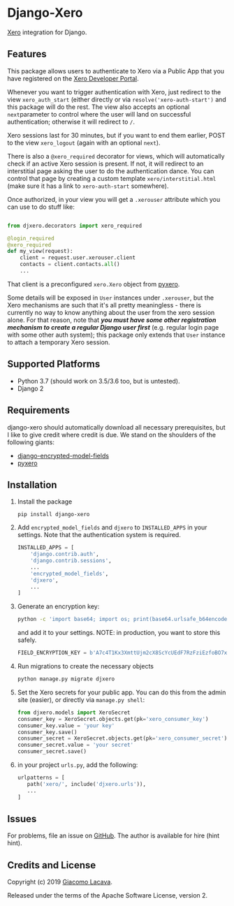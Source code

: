# Django-Xero
[Xero](https://xero.com) integration for Django.

## Features
This package allows users to authenticate to Xero via a Public App that you have 
registered on the [Xero Developer Portal](https://developer.xero.com).

Whenever you want to trigger authentication with Xero, just redirect to the view 
`xero_auth_start` (either directly or via `resolve('xero-auth-start')` and this package 
will do the rest. 
The view also accepts an optional `next`parameter to control where the user will land 
on successful authentication; otherwise it will redirect to `/`.

Xero sessions last for 30 minutes, but if you want to end them earlier, POST to 
the view `xero_logout` (again with an optional `next`).

There is also a `@xero_required` decorator for views, which will automatically 
check if an active Xero session is present. If not, it will redirect to an interstitial page
asking the user to do the authentication dance. You can control that page by creating a 
custom template `xero/interstitial.html` (make sure it has a link to `xero-auth-start` somewhere). 

Once authorized, in your view you will get a `.xerouser` attribute which you can use to do stuff like:
```python

from djxero.decorators import xero_required

@login_required
@xero_required
def my_view(request):
    client = request.user.xerouser.client
    contacts = client.contacts.all()
    ...
``` 
That client is a preconfigured `xero.Xero` object from [pyxero](https://github.com/freakboy3742/pyxero).

Some details will be exposed in `User` instances under `.xerouser`, but the Xero mechanisms
are such that it's all pretty meaningless - there is currently no way to know anything about the user 
from the xero session alone. For that reason, note that 
***you must have some other registration mechanism to create a regular Django
 user first*** (e.g. regular login page with some other auth system); this package only extends 
that `User` instance to attach a temporary Xero session.

## Supported Platforms
* Python 3.7 (should work on 3.5/3.6 too, but is untested).
* Django 2

## Requirements
django-xero should automatically download all necessary prerequisites, but I like
to give credit where credit is due. 
We stand on the shoulders of the following giants:

* [django-encrypted-model-fields](https://gitlab.com/lansharkconsulting/django/django-encrypted-model-fields/)
* [pyxero](https://github.com/freakboy3742/pyxero)

## Installation
1. Install the package
    ```
    pip install django-xero
    ```
2. Add `encrypted_model_fields` and `djxero` to `INSTALLED_APPS` in your settings. 
    Note that the authentication system is required.
    ```python
    INSTALLED_APPS = [
        'django.contrib.auth',
        'django.contrib.sessions',
        ...
        'encrypted_model_fields',
        'djxero',
        ...
    ]
    ```
3. Generate an encryption key:
    ```bash
    python -c 'import base64; import os; print(base64.urlsafe_b64encode(os.urandom(32)))'
    ```
    and add it to your settings. NOTE: in production, you want to store this safely.
    ```python
    FIELD_ENCRYPTION_KEY = b'A7c4T1Kx3XmttUjm2cX8ScYcUEdF7RzFziEzfoBO7x4='
    ```
4. Run migrations to create the necessary objects
    ```bash
    python manage.py migrate djxero
    ```
5. Set the Xero secrets for your public app. You can do this from the admin site (easier),
    or directly via `manage.py shell`:
    ```python
    from djxero.models import XeroSecret
    consumer_key = XeroSecret.objects.get(pk='xero_consumer_key')
    consumer_key.value = 'your key'
    consumer_key.save()
    consumer_secret = XeroSecret.objects.get(pk='xero_consumer_secret')
    consumer_secret.value = 'your secret'
    consumer_secret.save()
    ```
6. in your project `urls.py`, add the following:
    ```python
    urlpatterns = [
       path('xero/', include('djxero.urls')),
       ...
    ]
    ```
    
 ## Issues
 For problems, file an issue on [GitHub](https://github.com/toyg/django-xero).
 The author is available for hire (hint hint).
 
 ## Credits and License
 Copyright (c) 2019 [Giacomo Lacava](https://linkedin.com/in/glacava).
 
 Released under the terms of the Apache Software License, version 2.